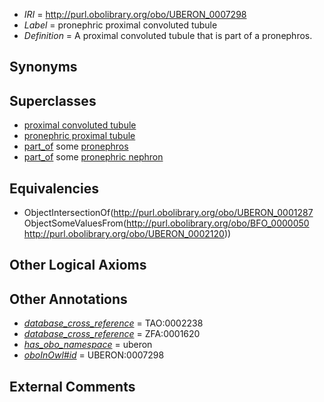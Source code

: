  * *IRI* = http://purl.obolibrary.org/obo/UBERON_0007298
 * *Label* = pronephric proximal convoluted tubule
 * *Definition* = A proximal convoluted tubule that is part of a pronephros.

## Synonyms


## Superclasses

 * [proximal convoluted tubule](../../UBERON/87/UBERON_0001287.md)
 * [pronephric proximal tubule](../../UBERON/73/UBERON_0006173.md)
 * [part_of](../../BFO/50/BFO_0000050.md) some [pronephros](../../UBERON/20/UBERON_0002120.md)
 * [part_of](../../BFO/50/BFO_0000050.md) some [pronephric nephron](../../UBERON/09/UBERON_0005309.md)

## Equivalencies

 * ObjectIntersectionOf(<http://purl.obolibrary.org/obo/UBERON_0001287> ObjectSomeValuesFrom(<http://purl.obolibrary.org/obo/BFO_0000050> <http://purl.obolibrary.org/obo/UBERON_0002120>))

## Other Logical Axioms


## Other Annotations

 * *[database_cross_reference](../../ef/oboInOwl#hasDbXref.md)* = TAO:0002238
 * *[database_cross_reference](../../ef/oboInOwl#hasDbXref.md)* = ZFA:0001620
 * *[has_obo_namespace](../../ce/oboInOwl#hasOBONamespace.md)* = uberon
 * *[oboInOwl#id](../../id/oboInOwl#id.md)* = UBERON:0007298

## External Comments

